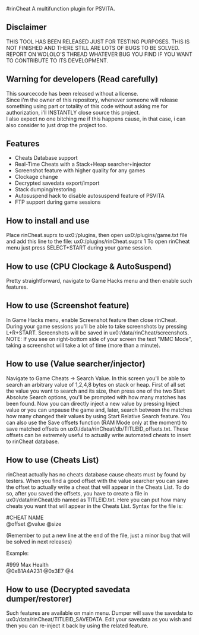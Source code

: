 #rinCheat
A multifunction plugin for PSVITA.

## Disclaimer

THIS TOOL HAS BEEN RELEASED JUST FOR TESTING PURPOSES. THIS IS NOT FINISHED AND THERE STILL ARE LOTS OF BUGS TO BE SOLVED. REPORT ON WOLOLO'S THREAD WHATEVER BUG YOU FIND IF YOU WANT TO CONTRIBUTE TO ITS DEVELOPMENT.

## Warning for developers (Read carefully)

This sourcecode has been released without a license.<br>
Since i'm the owner of this repository, whenever someone will release something using part or totality of this code without asking me for authorization, i'll INSTANTLY close source this project.<br>
I also expect no one bitching me if this happens cause, in that case, i can also consider to just drop the project too.

## Features

- Cheats Database support
- Real-Time Cheats with a Stack+Heap searcher+injector
- Screenshot feature with higher quality for any games
- Clockage change
- Decrypted savedata export/import
- Stack dumping/restoring
- Autosuspend hack to disable autosuspend feature of PSVITA
- FTP support during game sessions

## How to install and use

Place rinCheat.suprx to ux0:/plugins, then open ux0:/plugins/game.txt file and add this line to the file:
ux0:/plugins/rinCheat.suprx 1
To open rinCheat menu just press SELECT+START during your game session.

## How to use (CPU Clockage & AutoSuspend)

Pretty straightforward, navigate to Game Hacks menu and then enable such features.

## How to use (Screenshot feature)

In Game Hacks menu, enable Screenshot feature then close rinCheat.
During your game sessions you'll be able to take screenshots by pressing L+R+START.
Screenshots will be saved in ux0:/data/rinCheat/screenshots.
NOTE: If you see on right-bottom side of your screen the text "MMC Mode", taking a screenshot will take a lot of time (more than a minute).

## How to use (Value searcher/injector)

Navigate to Game Cheats -> Search Value.
In this screen you'll be able to search an arbitrary value of 1,2,4,8 bytes on stack or heap.
First of all set the value you want to search and its size, then press one of the two Start Absolute Search options, you'll be prompted with how many matches has been found.
Now you can directly inject a new value by pressing Inject value or you can unpause the game and, later, search between the matches how many changed their values by using Start Relative Search feature.
You can also use the Save offsets function (RAM Mode only at the moment) to save matched offsets on ux0:/data/rinCheat/db/TITLEID_offsets.txt. These offsets can be extremely useful to actually write automated cheats to insert to rinCheat database.

## How to use (Cheats List)

rinCheat actually has no cheats database cause cheats must by found by testers. When you find a good offset with the value searcher you can save the offset to actually write a cheat that will appear in the Cheats List.
To do so, after you saved the offsets, you have to create a file in ux0:/data/rinCheat/db named as TITLEID.txt. Here you can put how many cheats you want that will appear in the Cheats List.
Syntax for the file is:

\#CHEAT NAME<br>
@offset @value @size

(Remember to put a new line at the end of the file, just a minor bug that will be solved in next releases)

Example:

\#999 Max Health<br>
@0xB1A4A231 @0x3E7 @4

## How to use (Decrypted savedata dumper/restorer)

Such features are available on main menu. Dumper will save the savedata to ux0:/data/rinCheat/TITLEID_SAVEDATA.
Edit your savedata as you wish and then you can re-inject it back by using the related feature.
